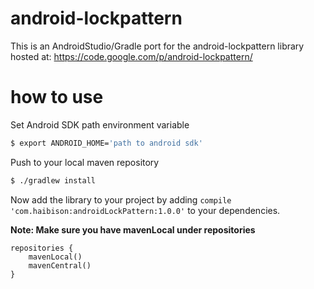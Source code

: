 android-lockpattern
===================

This is an AndroidStudio/Gradle port for the android-lockpattern
library hosted at: https://code.google.com/p/android-lockpattern/ 

how to use
==========

Set Android SDK path environment variable

```bash
$ export ANDROID_HOME='path to android sdk'
```

Push to your local maven repository

```bash
$ ./gradlew install
```

Now add the library to your project by adding ````compile 'com.haibison:androidLockPattern:1.0.0'```` to your dependencies.

**Note: Make sure you have mavenLocal under repositories**

```
repositories {
    mavenLocal()
    mavenCentral()
}
```
